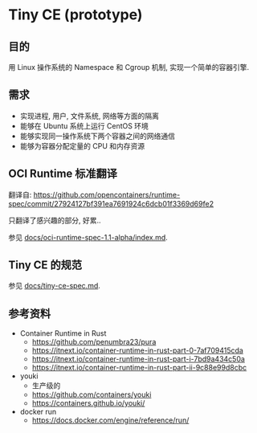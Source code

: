 # Tiny CE (prototype)

## 目的

用 Linux 操作系统的 Namespace 和 Cgroup 机制, 实现一个简单的容器引擎.

## 需求

- 实现进程, 用户, 文件系统, 网络等方面的隔离
- 能够在 Ubuntu 系统上运行 CentOS 环境
- 能够实现同一操作系统下两个容器之间的网络通信
- 能够为容器分配定量的 CPU 和内存资源

## OCI Runtime 标准翻译

翻译自: https://github.com/opencontainers/runtime-spec/commit/27924127bf391ea7691924c6dcb01f3369d69fe2

只翻译了感兴趣的部分, 好累..

参见 [docs/oci-runtime-spec-1.1-alpha/index.md](docs/oci-runtime-spec-1.1-alpha/index.md).

## Tiny CE 的规范

参见 [docs/tiny-ce-spec.md](docs/oci-runtime-spec-1.1-alpha/index.md).

## 参考资料

- Container Runtime in Rust
    - https://github.com/penumbra23/pura
    - https://itnext.io/container-runtime-in-rust-part-0-7af709415cda
    - https://itnext.io/container-runtime-in-rust-part-i-7bd9a434c50a
    - https://itnext.io/container-runtime-in-rust-part-ii-9c88e99d8cbc
- youki
    - 生产级的
    - https://github.com/containers/youki
    - https://containers.github.io/youki/
- docker run
    - https://docs.docker.com/engine/reference/run/